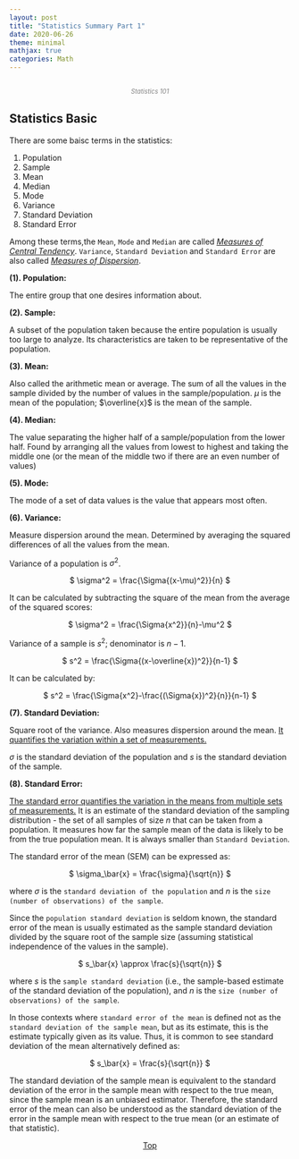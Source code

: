 ```yaml
---
layout: post
title: "Statistics Summary Part 1"
date: 2020-06-26
theme: minimal
mathjax: true
categories: Math
---
```

<div id='top'>
  <p align="center"><img src="{{site.baseurl}}/assets/images/post/statistics/statistics101.png" title=""></p>
  <p align="center" style="font-size: 0.8em; color: grey; font-style: italic;">Statistics 101</p>
</div>

## Statistics Basic
There are some baisc terms in the statistics:
1. Population
2. Sample
3. Mean
4. Median
5. Mode
6. Variance
7. Standard Deviation
8. Standard Error

Among these terms,the `Mean`, `Mode` and `Median` are called *<u><a href="https://en.wikipedia.org/wiki/Central_tendency">Measures of Central Tendency</a></u>*. `Variance`, `Standard Deviation` and `Standard Error` are also called *<u>Measures of Dispersion</u>*.

__(1). Population:__ 

The entire group that one desires information about.

__(2). Sample:__ 

A subset of the population taken because the entire population is usually too large to analyze. Its characteristics are taken to be representative of the population.

__(3). Mean:__ 

Also called the arithmetic mean or average.
The sum of all the values in the sample divided by the number of values in the sample/population. $\mu$ is the mean of the population; 	$\overline{x}$ is the mean of the sample.

__(4). Median:__ 

The value separating the higher half of a sample/population from the lower half. Found by arranging all the values from lowest to highest and taking the middle one (or the mean of the middle two if there are an even number of values)

__(5). Mode:__ 

The mode of a set of data values is the value that appears most often.

__(6). Variance:__ 

Measure dispersion around the mean. Determined by averaging the squared differences of all the values from the mean.

Variance of a population is $\sigma^2$.
<p align="center">$
\sigma^2 = \frac{\Sigma{(x-\mu)^2}}{n}
$</p>

It can be calculated by subtracting the square of the mean from the average of the squared scores:
<p align="center">$
\sigma^2 = \frac{\Sigma{x^2}}{n}-\mu^2
$</p>

Variance of a sample is $s^2$; denominator is $n-1$.
<p align="center">$
s^2 = \frac{\Sigma{(x-\overline{x})^2}}{n-1}
$</p>

It can be calculated by:
<p align="center">$
s^2 = \frac{\Sigma{x^2}-\frac{(\Sigma{x})^2}{n}}{n-1}
$</p>

__(7). Standard Deviation:__ 

Square root of the variance. Also measures dispersion around the mean. <u>It quantifies the variation within a set of measurements.</u>

$\sigma$ is the standard deviation of the population and $s$ is the standard deviation of the sample.

__(8). Standard Error:__ 

<u>The standard error quantifies the variation in the means from multiple sets of measurements.</u> It is an estimate of the standard deviation of the sampling distribution - the set of all samples of size $n$ that can be taken from a population. It measures how far the sample mean of the data is likely to be from the true population mean. It is always smaller than `Standard Deviation`.

The standard error of the mean (SEM) can be expressed as:

<p align="center">$
\sigma_\bar{x} = \frac{\sigma}{\sqrt{n}}
$</p>

where $\sigma$ is the `standard deviation of the population` and $n$ is the `size (number of observations) of the sample`.

Since the `population standard deviation` is seldom known, the standard error of the mean is usually estimated as the sample standard deviation divided by the square root of the sample size (assuming statistical independence of the values in the sample).

<p align="center">$
s_\bar{x} \approx \frac{s}{\sqrt{n}}
$</p>

where $s$ is the `sample standard deviation` (i.e., the sample-based estimate of the standard deviation of the population), and $n$ is the `size (number of observations) of the sample`.

In those contexts where `standard error of the mean` is defined not as the `standard deviation of the sample mean`, but as its estimate, this is the estimate typically given as its value. Thus, it is common to see standard deviation of the mean alternatively defined as:

<p align="center">$
s_\bar{x} = \frac{s}{\sqrt{n}}
$</p>

The standard deviation of the sample mean is equivalent to the standard deviation of the error in the sample mean with respect to the true mean, since the sample mean is an unbiased estimator. Therefore, the standard error of the mean can also be understood as the standard deviation of the error in the sample mean with respect to the true mean (or an estimate of that statistic).


<p align="center"><a href="#top">Top</a></p>

